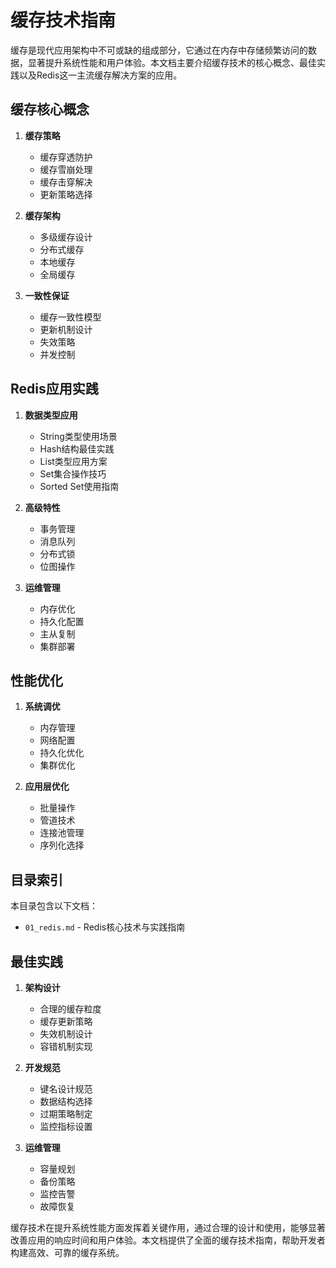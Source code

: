 # 缓存技术指南

缓存是现代应用架构中不可或缺的组成部分，它通过在内存中存储频繁访问的数据，显著提升系统性能和用户体验。本文档主要介绍缓存技术的核心概念、最佳实践以及Redis这一主流缓存解决方案的应用。

## 缓存核心概念

1. **缓存策略**
   - 缓存穿透防护
   - 缓存雪崩处理
   - 缓存击穿解决
   - 更新策略选择

2. **缓存架构**
   - 多级缓存设计
   - 分布式缓存
   - 本地缓存
   - 全局缓存

3. **一致性保证**
   - 缓存一致性模型
   - 更新机制设计
   - 失效策略
   - 并发控制

## Redis应用实践

1. **数据类型应用**
   - String类型使用场景
   - Hash结构最佳实践
   - List类型应用方案
   - Set集合操作技巧
   - Sorted Set使用指南

2. **高级特性**
   - 事务管理
   - 消息队列
   - 分布式锁
   - 位图操作

3. **运维管理**
   - 内存优化
   - 持久化配置
   - 主从复制
   - 集群部署

## 性能优化

1. **系统调优**
   - 内存管理
   - 网络配置
   - 持久化优化
   - 集群优化

2. **应用层优化**
   - 批量操作
   - 管道技术
   - 连接池管理
   - 序列化选择

## 目录索引

本目录包含以下文档：

- `01_redis.md` - Redis核心技术与实践指南

## 最佳实践

1. **架构设计**
   - 合理的缓存粒度
   - 缓存更新策略
   - 失效机制设计
   - 容错机制实现

2. **开发规范**
   - 键名设计规范
   - 数据结构选择
   - 过期策略制定
   - 监控指标设置

3. **运维管理**
   - 容量规划
   - 备份策略
   - 监控告警
   - 故障恢复

缓存技术在提升系统性能方面发挥着关键作用，通过合理的设计和使用，能够显著改善应用的响应时间和用户体验。本文档提供了全面的缓存技术指南，帮助开发者构建高效、可靠的缓存系统。